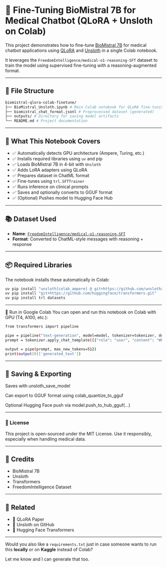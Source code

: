 # 🧠 Fine-Tuning BioMistral 7B for Medical Chatbot (QLoRA + Unsloth on Colab)

This project demonstrates how to fine-tune [BioMistral 7B](https://huggingface.co/BioMistral/BioMistral-7B) for medical chatbot applications using [QLoRA](https://arxiv.org/abs/2305.14314) and [Unsloth](https://github.com/unslothai/unsloth) in a single Colab notebook.

It leverages the `FreedomIntelligence/medical-o1-reasoning-SFT` dataset to train the model using supervised fine-tuning with a reasoning-augmented format.

---

## 📁 File Structure

```bash
biomistral-qlora-colab-finetune/
├── BioMistral_Unsloth.ipynb # Main Colab notebook for QLoRA fine-tuning
├── biomistral_chat_format.jsonl # Preprocessed dataset (generated)
├── outputs/ # Directory for saving model artifacts
└── README.md # Project documentation
```


---

## 🚀 What This Notebook Covers

- ✅ Automatically detects GPU architecture (Ampere, Turing, etc.)
- ✅ Installs required libraries using `uv` and pip
- ✅ Loads BioMistral 7B in 4-bit with `Unsloth`
- ✅ Adds LoRA adapters using QLoRA
- ✅ Prepares dataset in ChatML format
- ✅ Fine-tunes using `trl.SFTTrainer`
- ✅ Runs inference on clinical prompts
- ✅ Saves and optionally converts to GGUF format
- ✅ (Optional) Pushes model to Hugging Face Hub

---

## 📚 Dataset Used

- **Name**: [`FreedomIntelligence/medical-o1-reasoning-SFT`](https://huggingface.co/datasets/FreedomIntelligence/medical-o1-reasoning-SFT)
- **Format**: Converted to ChatML-style messages with reasoning + response

---

## 📦 Required Libraries

The notebook installs these automatically in Colab:

```bash
uv pip install "unsloth[colab_ampere] @ git+https://github.com/unslothai/unsloth.git"
uv pip install "git+https://github.com/huggingface/transformers.git"
uv pip install trl datasets
```

---

🧪 Run in Google Colab
You can open and run this notebook on Colab with GPU (T4, A100, etc.):

```bash
from transformers import pipeline

pipe = pipeline("text-generation", model=model, tokenizer=tokenizer, device=0)
prompt = tokenizer.apply_chat_template([{"role": "user", "content": "What’s the diagnosis for persistent cough + weight loss?"}], tokenize=False, add_generation_prompt=True)

output = pipe(prompt, max_new_tokens=512)
print(output[0]['generated_text'])
```

---

## 💾 Saving & Exporting
Saves with unsloth_save_model

Can export to GGUF format using colab_quantize_to_gguf

Optional Hugging Face push via model.push_to_hub_gguf(...)

---

### 📜 License
This project is open-sourced under the MIT License. Use it responsibly, especially when handling medical data.

---

## 🙌 Credits

- BioMistral 7B
- Unsloth
- Transformers
- FreedomIntelligence Dataset

--- 

## 🔗 Related
- 🔬 QLoRA Paper
- 🐍 Unsloth on GitHub
- 🤗 Hugging Face Transformers

---

Would you also like a `requirements.txt` just in case someone wants to run this **locally** or on **Kaggle** instead of Colab?

Let me know and I can generate that too.
